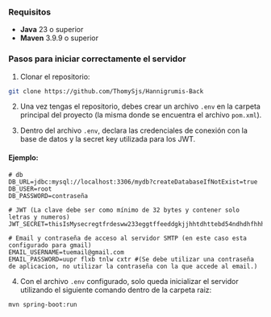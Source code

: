 ### Requisitos

- **Java** 23 o superior  
- **Maven** 3.9.9 o superior

### Pasos para iniciar correctamente el servidor

1. Clonar el repositorio:

```bash
git clone https://github.com/ThomySjs/Hannigrumis-Back
```

2. Una vez tengas el repositorio, debes crear un archivo `.env` en la carpeta principal del proyecto (la misma donde se encuentra el archivo `pom.xml`).

3. Dentro del archivo `.env`, declara las credenciales de conexión con la base de datos y la secret key utilizada para los JWT.

#### Ejemplo:

```env
# db
DB_URL=jdbc:mysql://localhost:3306/mydb?createDatabaseIfNotExist=true
DB_USER=root
DB_PASSWORD=contraseña

# JWT (La clave debe ser como mínimo de 32 bytes y contener solo letras y numeros)
JWT_SECRET=thisIsMysecregtfrdesww233eggtffeeddgkjjhhtdhttebd54ndhdhfhhhshs8877465sbbdd

# Email y contraseña de acceso al servidor SMTP (en este caso esta configurado para gmail)
EMAIL_USERNAME=tuemail@gmail.com
EMAIL_PASSWORD=uupr flxb tnlw cxtr #(Se debe utilizar una contraseña de aplicacion, no utilizar la contraseña con la que accede al email.)
```

4. Con el archivo `.env` configurado, solo queda inicializar el servidor utilizando el siguiente comando dentro de la carpeta raiz:

```bash
mvn spring-boot:run
```

